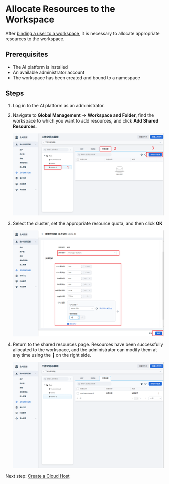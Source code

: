 # Allocate Resources to the Workspace

After [binding a user to a workspace](./bindws.md), it is necessary to allocate appropriate resources to the workspace.

## Prerequisites

- The AI platform is installed
- An available administrator account
- The workspace has been created and bound to a namespace

## Steps

1. Log in to the AI platform as an administrator.
2. Navigate to **Global Management** -> **Workspace and Folder**, find the workspace to which you want to add resources, and click **Add Shared Resources**.

    ![Click Button](../images/wsres01.png)

3. Select the cluster, set the appropriate resource quota, and then click **OK**  <a id="quota" />

    ![Configuration](../images/wsres02.png)

4. Return to the shared resources page. Resources have been successfully allocated to the workspace, and the administrator can modify them at any time using the **┇** on the right side.

    ![Success](../images/wsres03.png)

Next step: [Create a Cloud Host](../host/createhost.md)
